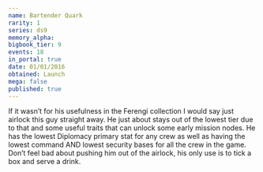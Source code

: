 ```yaml
---
name: Bartender Quark
rarity: 1
series: ds9
memory_alpha:
bigbook_tier: 9
events: 18
in_portal: true
date: 01/01/2016
obtained: Launch
mega: false
published: true
---
```


If it wasn’t for his usefulness in the Ferengi collection I would say just airlock this guy straight away. He just about stays out of the lowest tier due to that and some useful traits that can unlock some early mission nodes. He has the lowest Diplomacy primary stat for any crew as well as having the lowest command AND lowest security bases for all the crew in the game. Don’t feel bad about pushing him out of the airlock, his only use is to tick a box and serve a drink.

